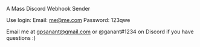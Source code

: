 A Mass Discord Webhook Sender

Use login:
  Email: me@me.com 
  Password: 123qwe

Email me at gpsanant@gmail.com or @ganant#1234 on Discord if you have questions :)
